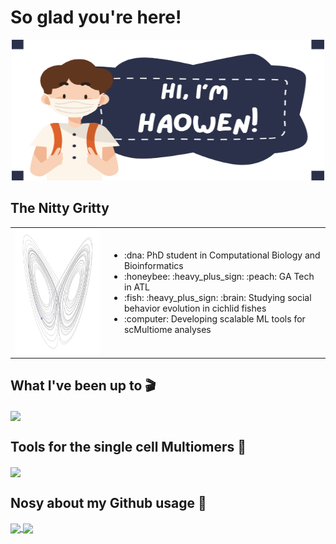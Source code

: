 # So glad you're here!

<p align="center">
  <img src="https://github.com/Haowen-He/Haowen-He/blob/main/Haowen.png" width="500" height="225" />
</p>

## The Nitty Gritty

<table>
  <tr>
    <td width="30%">
      <img src="https://github.com/Haowen-He/Haowen-He/blob/main/x_z.gif" width="200" height="200" alt="Profile Image"/>
    </td>
    <td width="70%">
      <ul>
        <li>:dna: PhD student in Computational Biology and Bioinformatics</li>
        <li>:honeybee: :heavy_plus_sign: :peach: GA Tech in ATL</li>
        <li>:fish: :heavy_plus_sign: :brain: Studying social behavior evolution in cichlid fishes</li>
        <li>:computer: Developing scalable ML tools for scMultiome analyses</li>
      </ul>
    </td>
  </tr>
</table>

## What I've been up to :clapper: 

<a href="https://github.com/Haowen-He/snRNAseq_AcceleratedToothReplacement">
  <img height=125 align="center" src="https://github-readme-stats.vercel.app/api/pin/?username=Haowen-He&repo=snRNAseq_AcceleratedToothReplacement&theme=solarized-light"/>
</a>

## Tools for the single cell Multiomers :microscope: 

<a href="https://github.com/Haowen-He/snRNAseq_AcceleratedToothReplacement">
  <img height=125 align="center" src="https://github-readme-stats.vercel.app/api/pin/?username=Haowen-He&repo=snRNAseq_AcceleratedToothReplacement&theme=solarized-light"/>
</a>

## Nosy about my Github usage :mag_right:

<a href="https://github.com/anuraghazra/github-readme-stats">
  <img height=200 align="center" src="https://github-readme-stats.vercel.app/api/top-langs/?username=Haowen-He&hide=jupyter%20notebook&layout=donut&theme=flag-india"/>
</a>
<a href="https://github.com/anuraghazra/github-readme-stats">
  <img height=200 align="center" src="https://streak-stats.demolab.com/?user=Haowen-He&layout=compact&theme=flag-india"/>
</a>
